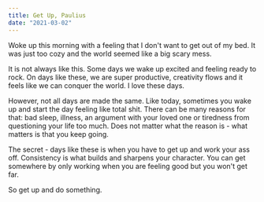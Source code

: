 ```yaml
---
title: Get Up, Paulius
date: "2021-03-02"
---
```


Woke up this morning with a feeling that I don't want to get out of my bed.  It was just too cozy and the world seemed like a big scary mess. 

It is not always like this. Some days we wake up excited and feeling ready to rock. On days like these, we are super productive, creativity flows and it feels like we can conquer the world. I love these days.

However, not all days are made the same. Like today, sometimes you wake up and start the day feeling like total shit. There can be many reasons for that: bad sleep, illness, an argument with your loved one or tiredness from questioning your life too much. Does not matter what the reason is - what matters is that you keep going.

The secret - days like these is when you have to get up and work your ass off. Consistency is what builds and sharpens your character. You can get somewhere by only working when you are feeling good but you won't get far.

So get up and do something.